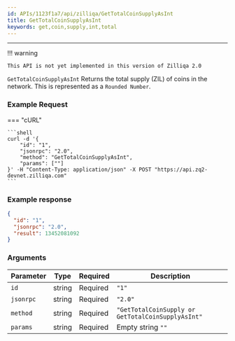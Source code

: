 ```yaml
---
id: APIs/1123f1a7/api/zilliqa/GetTotalCoinSupplyAsInt
title: GetTotalCoinSupplyAsInt
keywords: get,coin,supply,int,total
---
```

---


!!! warning

    This API is not yet implemented in this version of Zilliqa 2.0

`GetTotalCoinSupplyAsInt` Returns the total supply (ZIL) of coins in the network. This is represented as a
`Rounded Number`.
### Example Request


=== "cURL"

    ```shell
    curl -d '{
        "id": "1",
        "jsonrpc": "2.0",
        "method": "GetTotalCoinSupplyAsInt",
        "params": [""]
    }' -H "Content-Type: application/json" -X POST "https://api.zq2-devnet.zilliqa.com"
    ```












### Example response


```json
{
  "id": "1",
  "jsonrpc": "2.0",
  "result": 13452081092
}
```


### Arguments


| Parameter | Type   | Required | Description                                       |
| --------- | ------ | -------- | ------------------------------------------------- |
| `id`      | string | Required | `"1"`                                             |
| `jsonrpc` | string | Required | `"2.0"`                                           |
| `method`  | string | Required | `"GetTotalCoinSupply or GetTotalCoinSupplyAsInt"` |
| `params`  | string | Required | Empty string `""`                                 |

